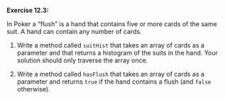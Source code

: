 **Exercise 12.3:**

In Poker a “flush” is a hand that contains five or more cards of the same suit.
A hand can contain any number of cards.




1.  Write a method called `suitHist` that takes an array of cards as a parameter and that returns a histogram of the suits in the hand.
Your solution should only traverse the array once.

1.  Write a method called `hasFlush` that takes an array of cards as a parameter and returns `true` if the hand contains a flush (and `false` otherwise).